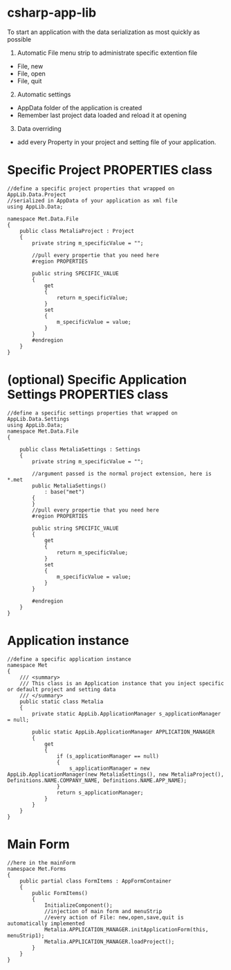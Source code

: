 # csharp-app-lib

To start an application with the data serialization as most quickly as possible

1. Automatic File menu strip to administrate specific extention file
  * File, new
  * File, open
  * File, quit
2. Automatic settings
  * AppData folder of the application is created
  * Remember last project data loaded and reload it at opening
3.  Data overriding
  * add every Property in your project and setting file of your application.



# Specific Project PROPERTIES class
	//define a specific project properties that wrapped on AppLib.Data.Project
	//serialized in AppData of your application as xml file
    using AppLib.Data;
    
    namespace Met.Data.File
    {
        public class MetaliaProject : Project
        {
            private string m_specificValue = "";
            
            //pull every propertie that you need here
            #region PROPERTIES
    
            public string SPECIFIC_VALUE
            {
                get
                {
                    return m_specificValue;
                }
                set
                {
                    m_specificValue = value;
                }
            }
            #endregion
        }
    }
# (optional) Specific Application Settings PROPERTIES class
	//define a specific settings properties that wrapped on AppLib.Data.Settings
    using AppLib.Data; 
    namespace Met.Data.File
    {

        public class MetaliaSettings : Settings
        {
            private string m_specificValue = "";
            
            //argument passed is the normal project extension, here is *.met
            public MetaliaSettings()
                : base("met")
            {
            }
            //pull every propertie that you need here
            #region PROPERTIES
    
            public string SPECIFIC_VALUE
            {
                get
                {
                    return m_specificValue;
                }
                set
                {
                    m_specificValue = value;
                }
            }
    
            #endregion
        }
    }
# Application instance
    //define a specific application instance
    namespace Met
    {
        /// <summary>
        /// This class is an Application instance that you inject specific or default project and setting data
        /// </summary>
        public static class Metalia
        {
            private static AppLib.ApplicationManager s_applicationManager = null;
            
            public static AppLib.ApplicationManager APPLICATION_MANAGER
            {
                get
                {
                    if (s_applicationManager == null)
                    {
                        s_applicationManager = new AppLib.ApplicationManager(new MetaliaSettings(), new MetaliaProject(), Definitions.NAME.COMPANY_NAME, Definitions.NAME.APP_NAME);
                    }
                    return s_applicationManager;
                }
            }
        }
    }
# Main Form    
    //here in the mainForm
    namespace Met.Forms
    {
        public partial class FormItems : AppFormContainer
        {
            public FormItems()
            {
                InitializeComponent();
                //injection of main form and menuStrip
                //every action of File: new,open,save,quit is automatically implemented
                Metalia.APPLICATION_MANAGER.initApplicationForm(this, menuStrip1);
                Metalia.APPLICATION_MANAGER.loadProject();
            }
        }
    }
